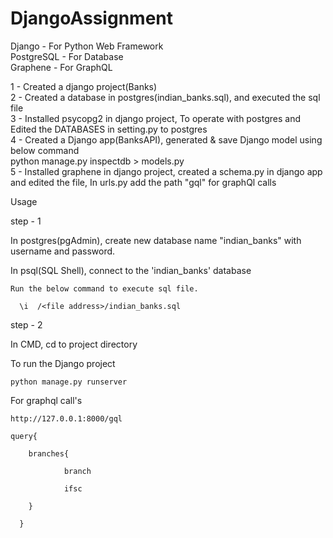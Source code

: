 # DjangoAssignment

Django - For Python Web Framework   
PostgreSQL - For Database  
Graphene - For GraphQL  

1 - Created a django project(Banks)  
2 - Created a database in postgres(indian_banks.sql), and executed the sql file  
3 - Installed psycopg2 in django project, To operate with postgres and Edited the DATABASES in setting.py to postgres   
4 - Created a Django app(BanksAPI), generated & save Django model using below command    
           python manage.py inspectdb > models.py    
5 -  Installed graphene in django project, created a schema.py in django app and edited the file, In urls.py add the path "gql" for graphQl calls   

Usage  

step - 1  

  In postgres(pgAdmin), create new database name "indian_banks" with username and   password. 
 
  In psql(SQL Shell), connect to the 'indian_banks' database 
  
    Run the below command to execute sql file.
 
      \i  /<file address>/indian_banks.sql
    
step - 2

  In CMD, cd to project directory
  
  To run the Django project
    
    python manage.py runserver 
 
  For graphql call's
    
    http://127.0.0.1:8000/gql
    
    query{

        branches{

                branch

                ifsc

        }  

      }
